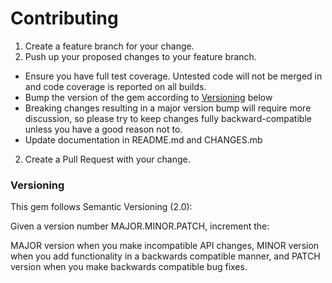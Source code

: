 # Contributing
1. Create a feature branch for your change.
2. Push up your proposed changes to your feature branch.
  * Ensure you have full test coverage. Untested code will not be merged in and code coverage is reported on all builds.
  * Bump the version of the gem according to [Versioning](#versioning) below
  * Breaking changes resulting in a major version bump will require more discussion, so please try to keep changes
  fully backward-compatible unless you have a good reason not to.
  * Update documentation in README.md and CHANGES.mb
2. Create a Pull Request with your change.

### Versioning
This gem follows Semantic Versioning (2.0):

Given a version number MAJOR.MINOR.PATCH, increment the:

MAJOR version when you make incompatible API changes,
MINOR version when you add functionality in a backwards compatible manner, and
PATCH version when you make backwards compatible bug fixes.
